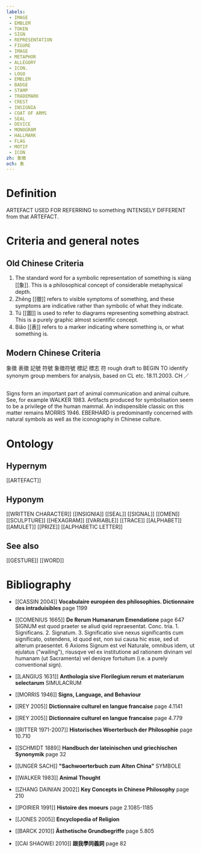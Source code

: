 ```yaml
---
labels: 
 - IMAGE
 - EMBLEM
 - TOKEN
 - SIGN
 - REPRESENTATION
 - FIGURE
 - IMAGE
 - METAPHOR
 - ALLEGORY
 - ICON.
 - LOGO
 - EMBLEM
 - BADGE
 - STAMP
 - TRADEMARK
 - CREST
 - INSIGNIA
 - COAT OF ARMS
 - SEAL
 - DEVICE
 - MONOGRAM
 - HALLMARK
 - FLAG
 - MOTIF
 - ICON
zh: 象徵
och: 象
---
```


# Definition
ARTEFACT USED FOR REFERRING to something INTENSELY DIFFERENT from that ARTEFACT.
# Criteria and general notes
## Old Chinese Criteria
1. The standard word for a symbolic representation of something is xiàng [[象]]. This is a philosophical concept of considerable metaphysical depth.
2. Zhēng [[徵]] refers to visible symptoms of something, and these symptoms are indicative rather than symbolic of what they indicate.
3. Tú [[圖]] is used to refer to diagrams representing something abstract. This is a purely graphic almost scientific concept.
4. Biǎo [[表]] refers to a marker indicating where something is, or what something is.
## Modern Chinese Criteria
象徵
表徵
記號
符號
象徵符號
標記
標志
符
rough draft to BEGIN TO identify synonym group members for analysis, based on CL etc. 18.11.2003. CH ／
## 
Signs form an important part of animal communication and animal culture. See, for example WALKER 1983. Artifacts produced for symbolisation seem to be a privilege of the human mammal. An indispensible classic on this matter remains MORRIS 1946.
EBERHARD is predominantly concerned with natural symbols as well as the iconography in Chinese culture.
# Ontology

## Hypernym
[[ARTEFACT]]
## Hyponym
[[WRITTEN CHARACTER]]
[[INSIGNIA]]
[[SEAL]]
[[SIGNAL]]
[[OMEN]]
[[SCULPTURE]]
[[HEXAGRAM]]
[[VARIABLE]]
[[TRACE]]
[[ALPHABET]]
[[AMULET]]
[[PRIZE]]
[[ALPHABETIC LETTER]]
## See also
[[GESTURE]]
[[WORD]]
# Bibliography
- [[CASSIN 2004]]
**Vocabulaire européen des philosophies. Dictionnaire des intraduisibles** page 1199

- [[COMENIUS 1665]]
**De Rerum Humanarum Emendatione** page 647
SIGNUM est quod praeter se aliud qvid repraesentat.
Conc. tria. 1. Significans. 2. Signatum. 3. Significatio sive nexus significantis cum significato, ostendens, id quod est, non sui causa hic esse, sed ut alterum praesentet.
6 Axioms
Signum est vel Naturale, omnibus idem, ut ejulatus ("wailing"), risusqve vel ex institutione ad rationem divinam vel humanam (ut Sacramenta) vel deniqve fortuitum (i.e. a purely conventional sign).
- [[LANGIUS 1631]]
**Anthologia sive Florilegium rerum et materiarum selectarum** 
SIMULACRUM
- [[MORRIS 1946]]
**Signs, Language, and Behaviour** 

- [[REY 2005]]
**Dictionnaire culturel en langue francaise** page 4.1141

- [[REY 2005]]
**Dictionnaire culturel en langue francaise** page 4.779

- [[RITTER 1971-2007]]
**Historisches Woerterbuch der Philosophie** page 10.710

- [[SCHMIDT 1889]]
**Handbuch der lateinischen und griechischen Synonymik** page 32

- [[UNGER SACH]]
**"Sachwoerterbuch zum Alten China"** 
SYMBOLE
- [[WALKER 1983]]
**Animal Thought** 

- [[ZHANG DAINIAN 2002]]
**Key Concepts in Chinese Philosophy** page 210

- [[POIRIER 1991]]
**Histoire des moeurs** page 2.1085-1185

- [[JONES 2005]]
**Encyclopedia of Religion** 

- [[BARCK 2010]]
**Ästhetische Grundbegriffe** page 5.805

- [[CAI SHAOWEI 2010]]
**跟我學同義詞** page 82
